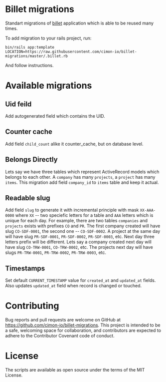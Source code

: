 # Billet migrations

Standart migrations of [billet](https://github.com/cimon-io/billet) application which is able to be reused many times.

To add migration to your rails project, run:

```
bin/rails app:template LOCATION=https://raw.githubusercontent.com/cimon-io/billet-migrations/master/.billet.rb
```

And follow instructions.

# Available migrations

## Uid feild

Add autogenerated field which contains the UID.

## Counter cache

Add field `child_count` alike it counter_cache, but on database level.

## Belongs Directly

Lets say we have three tables which represent ActiveRecord models which belongs to each other. A `company` has many `projects`, a `project` has many `items`. This migration add field `company_id` to `items` table and keep it actual.

## Readable slug

Add field `slug` to generate it with incremental principle with mask `XX-AAA-0000` where `XX` -- two speciefic letters for a table and `AAA` letters which is unique for each day. For example, there are two tables `companies` and `projects` exists with prefixes `CO` and `PR`. The first company created will have slug `CO-SDF-0001`, the second one -- `CO-SDF-0002`. A project at the same day will have slug `PR-SDF-0001`, `PR-SDF-0002`, `PR-SDF-0003`, etc. Next day three letters prefix will be different. Lets say a company created next day will have slug `CO-TRW-0001`, `CO-TRW-0002`, etc. The projects next day will have slugs `PR-TRW-0001`, `PR-TRW-0002`, `PR-TRW-0003`, etc.

## Timestamps

Set default `CURRENT_TIMESTAMP` value for `created_at` and `updated_at` fields. Also updates `updated_at` field when record is changed or touched.

# Contributing

Bug reports and pull requests are welcome on GitHub at https://github.com/cimon-io/billet-migrations. This project is intended to be a safe, welcoming space for collaboration, and contributors are expected to adhere to the Contributor Covenant code of conduct.

# License

The scripts are available as open source under the terms of the MIT License.
